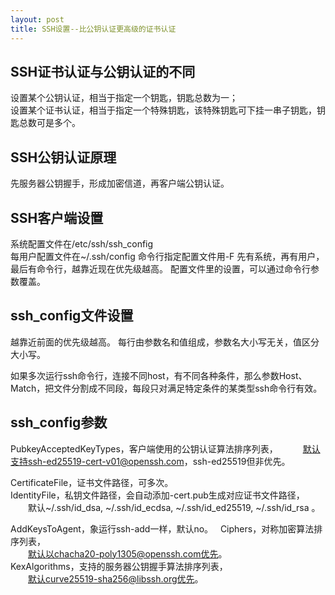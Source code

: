 ```yaml
---
layout: post
title: SSH设置--比公钥认证更高级的证书认证
---
```


## SSH证书认证与公钥认证的不同

设置某个公钥认证，相当于指定一个钥匙，钥匙总数为一；  
设置某个证书认证，相当于指定一个特殊钥匙，该特殊钥匙可下挂一串子钥匙，钥匙总数可是多个。

## SSH公钥认证原理

先服务器公钥握手，形成加密信道，再客户端公钥认证。

## SSH客户端设置

系统配置文件在/etc/ssh/ssh_config  
每用户配置文件在~/.ssh/config
命令行指定配置文件用-F
先有系统，再有用户，最后有命令行，越靠近现在优先级越高。
配置文件里的设置，可以通过命令行参数覆盖。

## ssh_config文件设置

越靠近前面的优先级越高。
每行由参数名和值组成，参数名大小写无关，值区分大小写。

如果多次运行ssh命令行，连接不同host，有不同各种条件，那么参数Host、Match，把文件分割成不同段，每段只对满足特定条件的某类型ssh命令行有效。

## ssh_config参数

PubkeyAcceptedKeyTypes，客户端使用的公钥认证算法排序列表，  
　　默认支持ssh-ed25519-cert-v01@openssh.com，ssh-ed25519但非优先。  　

CertificateFile，证书文件路径，可多次。  
IdentityFile，私钥文件路径，会自动添加-cert.pub生成对应证书文件路径，  
　　默认~/.ssh/id_dsa, ~/.ssh/id_ecdsa, ~/.ssh/id_ed25519, ~/.ssh/id_rsa 。 
  
AddKeysToAgent，象运行ssh-add一样，默认no。  
Ciphers，对称加密算法排序列表，  
　　默认以chacha20-poly1305@openssh.com优先。  
KexAlgorithms，支持的服务器公钥握手算法排序列表，  
　　默认curve25519-sha256@libssh.org优先。  
